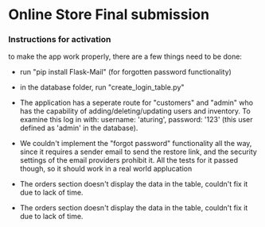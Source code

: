 # Online Store Final submission

### Instructions for activation  

to make the app work properly, there are a few things need to be done:  
- run "pip install Flask-Mail" (for forgotten password functionality)
- in the database folder, run "create_login_table.py"

- The application has a seperate route for "customers" and "admin" who has the capability of adding/deleting/updating users and inventory. To examine this log in with: username: 'aturing', password: '123' (this user defined as 'admin' in the database).

- We couldn't implement the "forgot password" functionality all the way, since it requires a sender email to send the restore link, and the security settings of the email providers prohibit it. All the tests for it passed though, so it should work in a real world applucation

* The orders section doesn't display the data in the table, couldn't fix it due to lack of time.

* The orders section doesn't display the data in the table, couldn't fix it due to lack of time.

